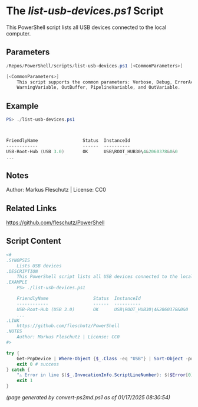 The *list-usb-devices.ps1* Script
===========================

This PowerShell script lists all USB devices connected to the local computer.

Parameters
----------
```powershell
/Repos/PowerShell/scripts/list-usb-devices.ps1 [<CommonParameters>]

[<CommonParameters>]
    This script supports the common parameters: Verbose, Debug, ErrorAction, ErrorVariable, WarningAction, 
    WarningVariable, OutBuffer, PipelineVariable, and OutVariable.
```

Example
-------
```powershell
PS> ./list-usb-devices.ps1



FriendlyName                 Status  InstanceId
------------                 ------  ----------
USB-Root-Hub (USB 3.0)       OK      USB\ROOT_HUB30\4&2060378&0&0
...

```

Notes
-----
Author: Markus Fleschutz | License: CC0

Related Links
-------------
https://github.com/fleschutz/PowerShell

Script Content
--------------
```powershell
<#
.SYNOPSIS
	Lists USB devices
.DESCRIPTION
	This PowerShell script lists all USB devices connected to the local computer.
.EXAMPLE
	PS> ./list-usb-devices.ps1

	FriendlyName                 Status  InstanceId
	------------                 ------  ----------
	USB-Root-Hub (USB 3.0)       OK      USB\ROOT_HUB30\4&2060378&0&0
	...
.LINK
	https://github.com/fleschutz/PowerShell
.NOTES
	Author: Markus Fleschutz | License: CC0
#>

try {
	Get-PnpDevice | Where-Object {$_.Class -eq "USB"} | Sort-Object -property FriendlyName | Format-Table -property FriendlyName,Status,InstanceId
	exit 0 # success
} catch {
	"⚠️ Error in line $($_.InvocationInfo.ScriptLineNumber): $($Error[0])"
	exit 1
}
```

*(page generated by convert-ps2md.ps1 as of 01/17/2025 08:30:54)*
